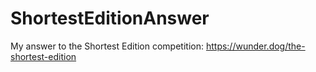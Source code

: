 # ShortestEditionAnswer
My answer to the Shortest Edition competition: https://wunder.dog/the-shortest-edition
